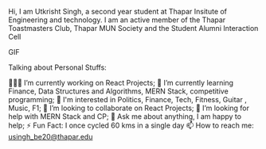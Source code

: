 Hi, I am Utkrisht Singh, a second year student at Thapar Insitute of Engineering and technology. I am an active member of the Thapar Toastmasters Club, Thapar MUN Society and the Student Alumni Interaction Cell

GIF

Talking about Personal Stuffs:

👨🏽‍💻 I’m currently working on React Projects;
🌱 I’m currently learning Finance, Data Structures and Algorithms, MERN Stack, competitive programming;
👀 I'm interested in Politics, Finance, Tech, Fitness, Guitar , Music, F1;
👯 I’m looking to collaborate on React Projects;
🤔 I’m looking for help with MERN Stack and CP;
💬 Ask me about anything, I am happy to help;
⚡️ Fun Fact: I once cycled 60 kms in a single day
📫 How to reach me: usingh_be20@thapar.edu
